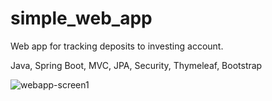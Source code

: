 # simple_web_app

Web app for tracking deposits to investing account.

Java, Spring Boot, MVC, JPA, Security, Thymeleaf, Bootstrap

![webapp-screen1](https://user-images.githubusercontent.com/77155006/151168505-f487d35b-a715-4969-98a6-456c137971d6.jpg)
